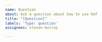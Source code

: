 ```yaml
---
name: Question
about: Ask a question about how to use hmf
title: "[Question]"
labels: 'Type: question'
assignees: steven-murray

---
```


<!-- Please ask your question below. Please try to be as specific as you can, and provide information about your installed version of hmf and Python -->
